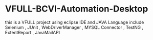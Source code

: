 # VFULL-BCVI-Automation-Desktop
this is a VFULL project using eclipse IDE and JAVA Language include Selenium , JUnit , WebDriverManager , MYSQL Connector , TestNG , ExtentReport , JavaMailAPI
